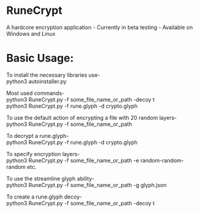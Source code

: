 # RuneCrypt
A hardcore encryption application - Currently in beta testing - Available on Windows and Linux <br>

# Basic Usage:<br>
To install the necessary libraries use-<br>
 python3 autoinstaller.py <br>
 
Most used commands-<br>
  python3 RuneCrypt.py -f some_file_name_or_path -decoy t<br>
  python3 RuneCrypt.py -f rune.glyph -d crypto.glyph<br>
  
To use the default action of encrypting a file with 20 random layers-<br>
  python3 RuneCrypt.py -f some_file_name_or_path<br>
  
To decrypt a rune.glyph-<br>
  python3 RuneCrypt.py -f rune.glyph -d crypto.glyph<br>
  
To specify encryption layers-<br>
  python3 RuneCrypt.py -f some_file_name_or_path -e random-random-random etc.<br>
  
To use the streamline glyph ability-<br>
  python3 RuneCrypt.py -f some_file_name_or_path -g glyph.json<br>
  
To create a rune.glyph decoy-<br>
  python3 RuneCrypt.py -f some_file_name_or_path -decoy t<br>
